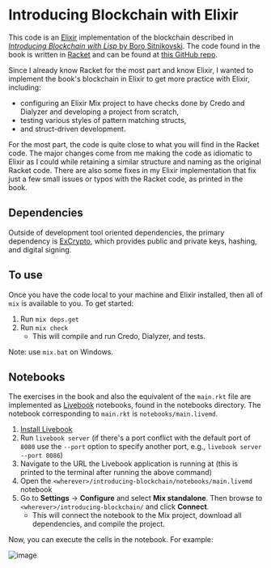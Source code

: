 # Introducing Blockchain with Elixir

This code is an [Elixir](https://elixir-lang.org/) implementation of the blockchain described in [*Introducing Blockchain with Lisp* by Boro Sitnikovski](https://link.springer.com/book/10.1007/978-1-4842-6969-5). The code found in the book is written in [Racket](https://racket-lang.org/) and can be found at [this GitHub repo](https://github.com/Apress/introducing-blockchain-with-lisp).

Since I already know Racket for the most part and know Elixir, I wanted to implement the book's blockchain in Elixir to get more practice with Elixir, including:
* configuring an Elixir Mix project to have checks done by Credo and Dialyzer and developing a project from scratch,
* testing various styles of pattern matching structs,
* and struct-driven development.

For the most part, the code is quite close to what you will find in the Racket code. The major changes come from me making the code as idiomatic to Elixir as I could while retaining a similar structure and naming as the original Racket code. There are also some fixes in my Elixir implementation that fix just a few small issues or typos with the Racket code, as printed in the book.

## Dependencies

Outside of development tool oriented dependencies, the primary dependency is [ExCrypto](https://hexdocs.pm/ex_crypto/ExCrypto.html), which provides public and private keys, hashing, and digital signing.

## To use

Once you have the code local to your machine and Elixir installed, then all of `mix` is available to you. To get started:
1. Run `mix deps.get`
2. Run `mix check`
    - This will compile and run Credo, Dialyzer, and tests.

Note: use `mix.bat` on Windows.

## Notebooks

The exercises in the book and also the equivalent of the `main.rkt` file are implemented as [Livebook](https://livebook.dev/) notebooks, found in the notebooks directory. The notebook corresponding to `main.rkt` is `notebooks/main.livemd`.
1. [Install Livebook](https://livebook.dev/#install)
2. Run `livebook server` (if there's a port conflict with the default port of `8080` use the `--port` option to specify another port, e.g., `livebook server --port 8086`)
3. Navigate to the URL the Livebook application is running at (this is printed to the terminal after running the above command)
4. Open the `<wherever>/introducing-blockchain/notebooks/main.livemd` notebook
5. Go to **Settings** -> **Configure** and select **Mix standalone**. Then browse to `<wherever>/introducing-blockchain/` and click **Connect**.
    - This will connect the notebook to the Mix project, download all dependencies, and compile the project.

Now, you can execute the cells in the notebook. For example:

![image](https://user-images.githubusercontent.com/65685447/154183562-591249d9-2d26-403f-9de7-0caafab202ce.png)

